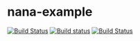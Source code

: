 # nana-example
[![Build Status](https://travis-ci.org/qqiangwu/nana-example.svg?branch=master)](https://travis-ci.org/qqiangwu/nana-example)
[![Build status](https://ci.appveyor.com/api/projects/status/r774gc09f2devgsc?svg=true)](https://ci.appveyor.com/project/qqiangwu/nana-example)
[![Build Status](https://webapi.biicode.com/v1/badges/qiangwu/qiangwu/nana-example/master)](https://www.biicode.com/qiangwu/nana-example) 